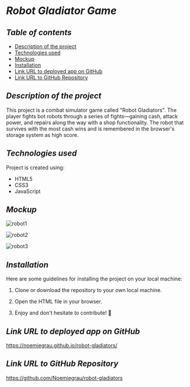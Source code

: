 # **_Robot Gladiator Game_**

## **_Table of contents_**
* [Description of the project](#description-of-the-project)
* [Technologies used](#technologies-used)
* [Mockup](#mockup)
* [Installation](#installation)
* [Link URL to deployed app on GitHub](#link-URL-to-deployed-app-on-GitHub)
* [Link URL to GitHub Repository](#link-URL-to-GitHub-repository)

## **_Description of the project_**
This project is a combat simulator game called "Robot Gladiators". The player fights bot robots through a series of fights—gaining cash, attack power, and repairs along the way with a shop functionality. The robot that survives with the most cash wins and is remembered in the browser's storage system as high score.

## **_Technologies used_**
Project is created using:
* HTML5
* CSS3
* JavaScript

## **_Mockup_**
![robot1](https://user-images.githubusercontent.com/78329298/110900601-dc34b580-82b7-11eb-810a-a893fc3355c6.png)

![robot2](https://user-images.githubusercontent.com/78329298/110900602-dd65e280-82b7-11eb-913e-d83c6596e4cc.png)

![robot3](https://user-images.githubusercontent.com/78329298/110900605-de970f80-82b7-11eb-9e6d-fe0cddfb9c36.png)

## **_Installation_**
Here are some guidelines for installing the project on your local machine:

1. Clone or download the repository to your own local machine.

2. Open the HTML file in your browser.

3. Enjoy and don't hesitate to contribute! 🙂

## **_Link URL to deployed app on GitHub_**
https://noemiegrau.github.io/robot-gladiators/

## **_Link URL to GitHub Repository_**
https://github.com/Noemiegrau/robot-gladiators
